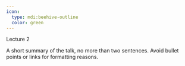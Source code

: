 ```yaml
---
icon: 
  type: mdi:beehive-outline
  color: green
---
```


Lecture 2

A short summary of the talk, no more than two sentences. Avoid bullet points or links for formatting reasons.